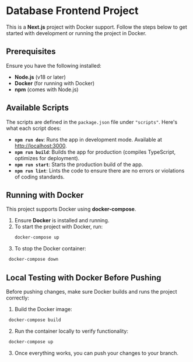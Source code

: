 # Database Frontend Project

This is a **Next.js** project with Docker support. Follow the steps below to get started with development or running the project in Docker.

## Prerequisites

Ensure you have the following installed:
- **Node.js** (v18 or later)
- **Docker** (for running with Docker)
- **npm** (comes with Node.js)

## Available Scripts

The scripts are defined in the `package.json` file under `"scripts"`. Here's what each script does:

- **`npm run dev`**: Runs the app in development mode. Available at [http://localhost:3000](http://localhost:3000).
- **`npm run build`**: Builds the app for production (compiles TypeScript, optimizes for deployment).
- **`npm run start`**: Starts the production build of the app.
- **`npm run lint`**: Lints the code to ensure there are no errors or violations of coding standards.

## Running with Docker

This project supports Docker using **docker-compose**.

1. Ensure **Docker** is installed and running.
2. To start the project with Docker, run:
   ```bash
   docker-compose up
   ```
3. To stop the Docker container:
  ```bash
   docker-compose down
   ```
## Local Testing with Docker Before Pushing

Before pushing changes, make sure Docker builds and runs the project correctly:

1. Build the Docker image:
  ```bash
   docker-compose build
   ```
2. Run the container locally to verify functionality:
  ```bash
   docker-compose up
   ```
3. Once everything works, you can push your changes to your branch.
  
